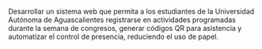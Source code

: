 Desarrollar un sistema web que permita a los estudiantes de la Universidad Autónoma de Aguascalientes registrarse en actividades programadas durante la semana de congresos, generar códigos QR para asistencia y automatizar el control de presencia, reduciendo el uso de papel.

